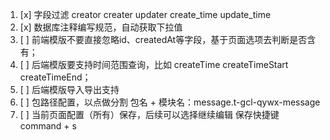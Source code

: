 1. [x] 字段过滤  creator creater updater create_time update_time
2. [x] 数据库注释编写规范，自动获取下拉值
3. [ ] 前端模版不要直接忽略id、createdAt等字段，基于页面选项去判断是否含有；
4. [ ] 后端模版要支持时间范围查询，比如 createTime  createTimeStart createTimeEnd；
5. [ ] 后端模版导入导出支持
6. [ ] 包路径配置，以点做分割  包名 + 模块名：message.t-gcl-qywx-message
7. [ ] 当前页面配置（所有）保存，后续可以选择继续编辑 保存快捷键 command + s
